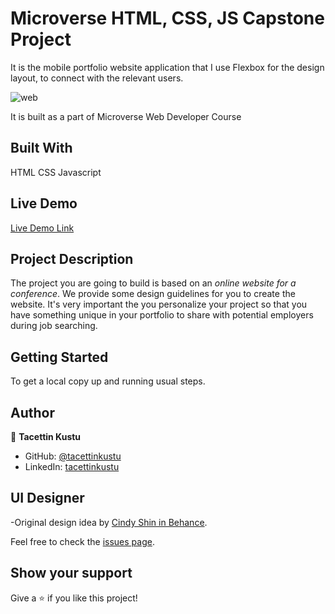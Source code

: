 # Microverse HTML, CSS, JS Capstone Project
It is the mobile portfolio website application that I use Flexbox for the design layout, to connect with the relevant users.

![web](https://github.com/microverseinc/curriculum-html-css/blob/main/capstone/images/conference_page.png)


It is built as a part of Microverse Web Developer Course

## Built With

HTML
CSS
Javascript


## Live Demo

[Live Demo Link](#)

## Project Description

The project you are going to build is based on an *online website for a conference*. We provide some design guidelines for you to create the website. It's very important the you personalize your project so that you have something unique in your portfolio to share with potential employers during job searching.

## Getting Started

To get a local copy up and running usual steps.


## Author
👤 **Tacettin Kustu**

- GitHub: [@tacettinkustu](https://github.com/tacettinkustu)
- LinkedIn: [tacettinkustu](https://www.linkedin.com/in/tacettin-k%C3%BCst%C3%BC-aaba721b5/)

## UI Designer

-Original design idea by [Cindy Shin in Behance](https://www.behance.net/adagio07).

Feel free to check the [issues page](../../issues/).

## Show your support

Give a ⭐️ if you like this project!
